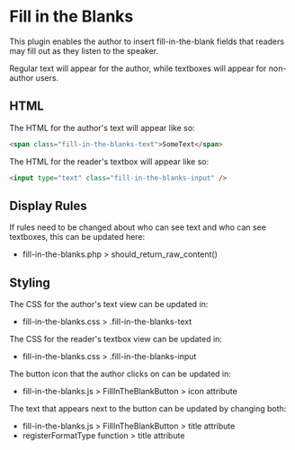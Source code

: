 # Fill in the Blanks
This plugin enables the author to insert fill-in-the-blank fields that readers may fill out as they listen to the speaker.

Regular text will appear for the author, while textboxes will appear for non-author users.

## HTML
The HTML for the author's text will appear like so:
```html
<span class="fill-in-the-blanks-text">SomeText</span>
```

The HTML for the reader's textbox will appear like so:
```html
<input type="text" class="fill-in-the-blanks-input" />
````

## Display Rules
If rules need to be changed about who can see text and who can see textboxes, this can be updated here: 
- fill-in-the-blanks.php > should_return_raw_content()

## Styling
The CSS for the author's text view can be updated in:
- fill-in-the-blanks.css > .fill-in-the-blanks-text
	
The CSS for the reader's textbox view can be updated in:
- fill-in-the-blanks.css > .fill-in-the-blanks-input

The button icon that the author clicks on can be updated in: 
- fill-in-the-blanks.js > FillInTheBlankButton > icon attribute

The text that appears next to the button can be updated by changing both:
- fill-in-the-blanks.js > FillInTheBlankButton > title attribute
- registerFormatType function > title attribute
